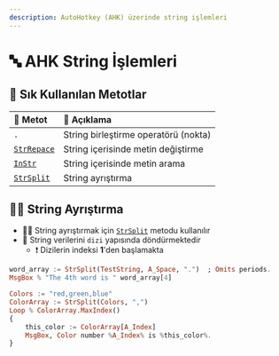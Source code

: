 ```yaml
---
description: AutoHotkey (AHK) üzerinde string işlemleri
---
```


# 🔤 AHK String İşlemleri

## 🌟 Sık Kullanılan Metotlar

| 💠 Metot | 📑 Açıklama |
| :--- | :--- |
| `.` | String birleştirme operatörü \(nokta\) |
| [`StrRepace`](https://www.autohotkey.com/docs/commands/StringSplit.htm) | String içerisinde metin değiştirme |
| [`InStr`](https://www.autohotkey.com/docs/commands/StringSplit.htm) | String içerisinde metin arama |
| [`StrSplit`](https://www.autohotkey.com/docs/commands/StringSplit.htm) | String ayrıştırma |

## 👨‍🔬 String Ayrıştırma

* 👨‍💼 String ayrıştırmak için [`StrSplit`](https://www.autohotkey.com/docs/commands/StringSplit.htm) metodu kullanılır
* 🚅 String verilerini `dizi` yapısında döndürmektedir
  * ❗ Dizilerin indeksi **1**'den başlamakta

```haskell
word_array := StrSplit(TestString, A_Space, ".")  ; Omits periods.
MsgBox % "The 4th word is " word_array[4]

Colors := "red,green,blue"
ColorArray := StrSplit(Colors, ",")
Loop % ColorArray.MaxIndex()
{
    this_color := ColorArray[A_Index]
    MsgBox, Color number %A_Index% is %this_color%.
}
```


